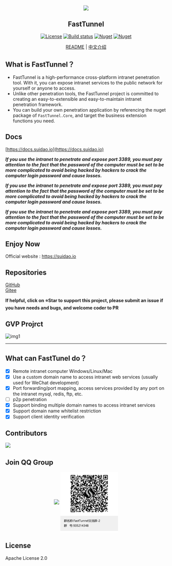 <div align="center">
  
<img src="images/logo.png" width="150" align=center />

## FastTunnel
[![License](https://img.shields.io/badge/license-Apache%202-green.svg)](https://www.apache.org/licenses/LICENSE-2.0)
[![Build status](https://github.com/anjoy8/blog.core/workflows/.NET%20Core/badge.svg)](https://github.com/SpringHgui/FastTunnel/actions)
[![Nuget](https://img.shields.io/nuget/v/FastTunnel.Core)](https://www.nuget.org/packages/FastTunnel.Core/)
[![Nuget](https://img.shields.io/nuget/dt/FastTunnel.Core)](https://www.nuget.org/packages/FastTunnel.Core/)

[README](README.md) | [中文介绍](README_zh.md)  

</div>

## What is FastTunnel？
- FastTunnel is a high-performance cross-platform intranet penetration tool. With it, you can expose intranet services to the public network for yourself or anyone to access.
- Unlike other penetration tools, the FastTunnel project is committed to creating an easy-to-extensible and easy-to-maintain intranet penetration framework.
- You can build your own penetration application by referencing the nuget package of `FastTunnel.Core`, and target the business extension functions you need.

## Docs
[https://docs.suidao.io](https://docs.suidao.io)

***If you use the intranet to penetrate and expose port 3389, you must pay attention to the fact that the password of the computer must be set to be more complicated to avoid being hacked by hackers to crack the computer login password and cause losses.***

***If you use the intranet to penetrate and expose port 3389, you must pay attention to the fact that the password of the computer must be set to be more complicated to avoid being hacked by hackers to crack the computer login password and cause losses.***

***If you use the intranet to penetrate and expose port 3389, you must pay attention to the fact that the password of the computer must be set to be more complicated to avoid being hacked by hackers to crack the computer login password and cause losses.***
## Enjoy Now
Official website : https://suidao.io  

## Repositories

[GitHub](https://github.com/SpringHgui/FastTunnel)  
[Gitee](https://gitee.com/Hgui/FastTunnel)

**If helpful, click on ⭐Star to support this project, please submit an issue if you have needs and bugs, and welcome coder to PR**

## GVP Projrct

![img1](images/gvp.png)
***

## What can FastTunel do？
- [x] Remote intranet computer Windows/Linux/Mac
- [x] Use a custom domain name to access intranet web services (usually used for WeChat development)
- [x] Port forwarding/port mapping, access services provided by any port on the intranet mysql, redis, ftp, etc.
- [ ] p2p penetration
- [x] Support binding multiple domain names to access intranet services
- [x] Support domain name whitelist restriction
- [x] Support client identity verification
 
## Contributors
<a href = "https://github.com/FastTunnel/FastTunnel/graphs/contributors">
  <img src = "https://contrib.rocks/image?repo=FastTunnel/FastTunnel"/>
</a>
 
## Join QQ Group

<div align="center">
  <img src="images/qqgroup.png" width="180" align=center />
  <img src="images/FastTunnel-2.png" width="180" align=center />
</div>

## License
Apache License 2.0
